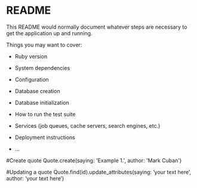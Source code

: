 # README

This README would normally document whatever steps are necessary to get the
application up and running.

Things you may want to cover:

* Ruby version

* System dependencies

* Configuration

* Database creation

* Database initialization

* How to run the test suite

* Services (job queues, cache servers, search engines, etc.)

* Deployment instructions

* ...

#Create quote
Quote.create(saying: 'Example 1.', author: 'Mark Cuban')

#Updating a quote
Quote.find(id).update_attributes(saying: ‘your text here’, author: ‘your text here’)
